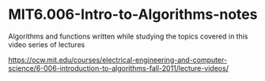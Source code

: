 # MIT6.006-Intro-to-Algorithms-notes

Algorithms and functions written while studying
the topics covered in this video series of lectures

https://ocw.mit.edu/courses/electrical-engineering-and-computer-science/6-006-introduction-to-algorithms-fall-2011/lecture-videos/
